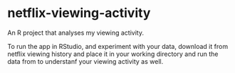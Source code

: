 # netflix-viewing-activity
An R project that analyses my viewing activity.

To run the app in RStudio, and experiment with your data, download it from netflix viewing history and place it in your working directory and run the data from to understanf your viewing activity as well.
